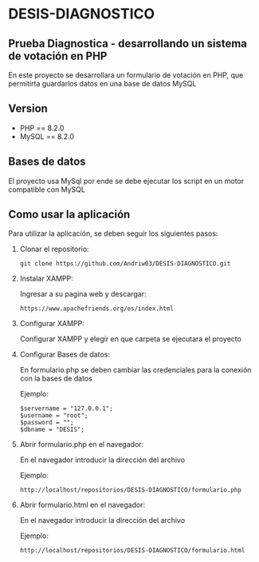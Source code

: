 # DESIS-DIAGNOSTICO 
## Prueba Diagnostica - desarrollando un sistema de votación en PHP

En este proyecto se desarrollara un formulario de votación en PHP, que permitirta guardarlos datos en una base de datos MySQL


## Version

- PHP  == 8.2.0
- MySQL == 8.2.0

## Bases de datos
El proyecto usa MySql por ende se debe ejecutar los script en un motor compatible con MySQL

## Como usar la aplicación
Para utilizar la aplicación, se deben seguir los siguientes pasos:

1. Clonar el repositorio:

    ```
    git clone https://github.com/Andriw03/DESIS-DIAGNOSTICO.git
    ```

2. Instalar XAMPP:

    Ingresar a su pagina web y descargar: 

    ```
    https://www.apachefriends.org/es/index.html
    ```
3. Configurar XAMPP:

    Configurar XAMPP y elegir en que carpeta se ejecutara el proyecto 

4. Configurar Bases de datos:
    
    En formulario.php se deben cambiar las credenciales para la conexión con la bases de datos

    Ejemplo: 
    ```
    $servername = "127.0.0.1";
    $username = "root";
    $password = "";
    $dbname = "DESIS";
    ```
5. Abrir formulario.php en el navegador:

    En el navegador introducir la dirección del archivo 
    
    Ejemplo:
    ```
    http://localhost/repositorios/DESIS-DIAGNOSTICO/formulario.php
    ```
6. Abrir formulario.html en el navegador:

    En el navegador introducir la dirección del archivo 
    
    Ejemplo:
    ```
    http://localhost/repositorios/DESIS-DIAGNOSTICO/formulario.html
    ```
